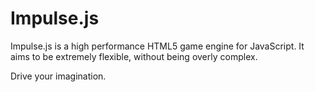 # Impulse.js
Impulse.js is a high performance HTML5 game engine for JavaScript. It aims to be extremely flexible, without being overly complex.

Drive your imagination.

